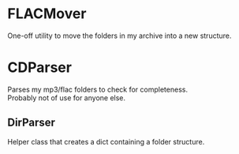 
# FLACMover
One-off utility to move the folders in my archive into a new structure.


# CDParser
Parses my mp3/flac folders to check for completeness.  
Probably not of use for anyone else.

## DirParser
Helper class that creates a dict containing a folder structure.

